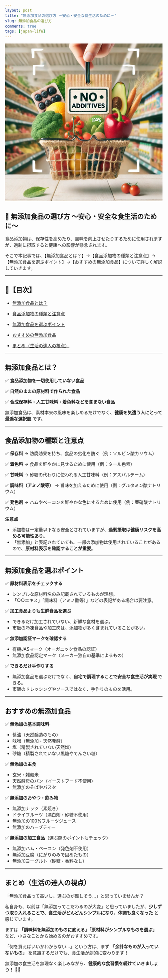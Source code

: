 ```yaml
---
layout: post
title: "無添加食品の選び方 ～安心・安全な食生活のために～"
slug: 無添加食品の選び方
comments: true
tags: [japan-life]
---
```


![無添加食品の選び方](/assets/img/20250214/02_01.webp) 

## 🥗 無添加食品の選び方 ～安心・安全な食生活のために～


食品添加物は、保存性を高めたり、風味を向上させたりするために使用されますが、過剰に摂取すると健康への影響が懸念されます。


そこで本記事では、【無添加食品とは？】→【食品添加物の種類と注意点】→【無添加食品を選ぶポイント】→【おすすめの無添加食品】について詳しく解説していきます。


---


## 📌【目次】


- [無添加食品とは？](#無添加食品とは？)

- [食品添加物の種類と注意点](#食品添加物の種類と注意点)

- [無添加食品を選ぶポイント](#無添加食品を選ぶポイント)

- [おすすめの無添加食品](#おすすめの無添加食品)

- [まとめ（生活の達人の視点）](#まとめ（生活の達人の視点）)


---


## 無添加食品とは？


✅ **食品添加物を一切使用していない食品**

✅ **自然のままの原材料で作られた食品**

✅ **合成保存料・人工甘味料・着色料などを含まない食品**


無添加食品は、素材本来の風味を楽しめるだけでなく、**健康を気遣う人にとって最適な選択肢** です。


---


## 食品添加物の種類と注意点


✅ **保存料** → 防腐効果を持ち、食品の劣化を防ぐ（例：ソルビン酸カリウム）

✅ **着色料** → 食品を鮮やかに見せるために使用（例：タール色素）

✅ **甘味料** → 砂糖の代わりに使われる人工甘味料（例：アスパルテーム）

✅ **調味料（アミノ酸等）** → 旨味を加えるために使用（例：グルタミン酸ナトリウム）

✅ **発色剤** → ハムやベーコンを鮮やかな色にするために使用（例：亜硝酸ナトリウム）


**注意点**

- 添加物は一定量以下なら安全とされていますが、**過剰摂取は健康リスクを高める可能性あり**。
- 「無添加」と表記されていても、一部の添加物は使用されていることがあるので、**原材料表示を確認することが重要**。


---


## 無添加食品を選ぶポイント


✅ **原材料表示をチェックする**

- シンプルな原材料名のみ記載されているものが理想。
- 「○○エキス」「調味料（アミノ酸等）」などの表記がある場合は要注意。


✅ **加工食品よりも生鮮食品を選ぶ**

- できるだけ加工されていない、新鮮な食材を選ぶ。
- 市販の冷凍食品や加工肉は、添加物が多く含まれていることが多い。


✅ **無添加認証マークを確認する**

- 有機JASマーク（オーガニック食品の認証）
- 無添加食品認定マーク（メーカー独自の基準によるもの）


✅ **できるだけ手作りする**

- 無添加食品を選ぶだけでなく、**自宅で調理することで安全な食生活が実現** できる。
- 市販のドレッシングやソースではなく、手作りのものを活用。


---


## おすすめの無添加食品


✅ **無添加の基本調味料**

- 醤油（天然醸造のもの）
- 味噌（無添加・天然発酵）
- 塩（精製されていない天然塩）
- 砂糖（精製されていない黒糖やてんさい糖）


✅ **無添加の主食**

- 玄米・雑穀米
- 天然酵母のパン（イーストフード不使用）
- 無添加のそばやパスタ


✅ **無添加のおやつ・飲み物**

- 無添加ナッツ（素焼き）
- ドライフルーツ（漂白剤・砂糖不使用）
- 無添加の100%フルーツジュース
- 無添加のハーブティー


✅ **無添加の加工食品**（選ぶ際のポイントもチェック）

- 無添加ハム・ベーコン（発色剤不使用）
- 無添加豆腐（にがりのみで固めたもの）
- 無添加ヨーグルト（砂糖・香料なし）


---


## まとめ（生活の達人の視点）


「無添加食品って高いし、選ぶのが難しそう…」と思っていませんか？


私自身も、以前は「無添加ってこだわるのが大変」と思っていましたが、**少しずつ取り入れることで、食生活がどんどんシンプルになり、体調も良くなった** と感じています。


まずは **「調味料を無添加のものに変える」「原材料がシンプルなものを選ぶ」** など、小さなことから始めるのがおすすめです。


「何を買えばいいかわからない…」という方は、まず **「余計なものが入っていないもの」** を意識するだけでも、食生活が劇的に変わります！


無添加の食生活を無理なく楽しみながら、**健康的な食習慣を続けていきましょう！** 🥗✨

